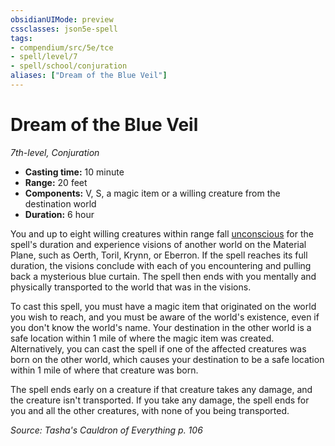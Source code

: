 ```yaml
---
obsidianUIMode: preview
cssclasses: json5e-spell
tags:
- compendium/src/5e/tce
- spell/level/7
- spell/school/conjuration
aliases: ["Dream of the Blue Veil"]
---
```

# Dream of the Blue Veil
*7th-level, Conjuration*  

- **Casting time:** 10 minute
- **Range:** 20 feet
- **Components:** V, S, a magic item or a willing creature from the destination world
- **Duration:** 6 hour

You and up to eight willing creatures within range fall [unconscious](2.%20GM%20Tools/Misc%20DND%20Handbook/compendium/rules/conditions.md#unconscious) for the spell's duration and experience visions of another world on the Material Plane, such as Oerth, Toril, Krynn, or Eberron. If the spell reaches its full duration, the visions conclude with each of you encountering and pulling back a mysterious blue curtain. The spell then ends with you mentally and physically transported to the world that was in the visions.

To cast this spell, you must have a magic item that originated on the world you wish to reach, and you must be aware of the world's existence, even if you don't know the world's name. Your destination in the other world is a safe location within 1 mile of where the magic item was created. Alternatively, you can cast the spell if one of the affected creatures was born on the other world, which causes your destination to be a safe location within 1 mile of where that creature was born.

The spell ends early on a creature if that creature takes any damage, and the creature isn't transported. If you take any damage, the spell ends for you and all the other creatures, with none of you being transported.

*Source: Tasha's Cauldron of Everything p. 106*